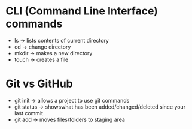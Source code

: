 # CLI (Command Line Interface) commands

- ls -> lists contents of current directory
- cd -> change directory
- mkdir -> makes a new directory
- touch -> creates a file

# Git vs GitHub

- git init -> allows a project to use git commands
- git status -> showswhat has been added/changed/deleted since your last commit
- git add -> moves files/folders to staging area